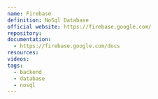 ```yaml
---
name: Firebase
definition: NoSql Database
official website: https://firebase.google.com/
repository: 
documentation:
  - https://firebase.google.com/docs
resources: 
videos: 
tags:
  - backend
  - database
  - nosql
---
```

